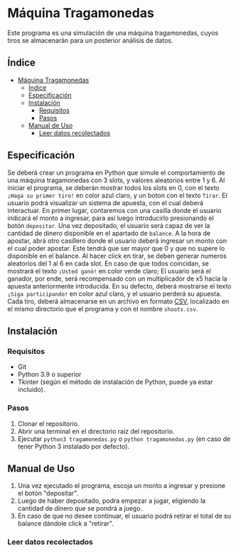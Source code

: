 # Máquina Tragamonedas

Este programa es una simulación de una máquina tragamonedas, cuyos tiros se almacenarán para un posterior análisis de datos.

## Índice

- [Máquina Tragamonedas](#máquina-tragamonedas)
  - [Índice](#índice)
  - [Especificación](#especificación)
  - [Instalación](#instalación)
    - [Requisitos](#requisitos)
    - [Pasos](#pasos)
  - [Manual de Uso](#manual-de-uso)
    - [Leer datos recolectados](#leer-datos-recolectados)

## Especificación

Se deberá crear un programa en Python que simule el comportamiento de una máquina tragamonedas con 3 slots, y valores aleatorios entre 1 y 6.
Al iniciar el programa, se deberán mostrar todos los slots en 0, con el texto `¡Haga su primer tiro!` en color azul claro, y un boton con el texto `Tirar`.
El usuario podrá visualizar un sistema de apuesta, con el cual deberá interactuar.
En primer lugar, contaremos con una casilla donde el usuario indicará el monto a ingresar, para así luego introducirlo presionando el botón `depositar`.
Una vez depositado, el usuario será capaz de ver la cantidad de dinero disponible en el apartado de `balance`. A la hora de apostar, abrá otro casillero donde el usuario deberá ingresar un monto con el cual poder apostar.
Este tendrá que ser mayor que 0 y que no supere lo disponible en el balance.
Al hacer click en tirar, se deben generar numeros aleatorios del 1 al 6 en cada slot. En caso de que todos coincidan, se mostrará el texto `¡Usted ganó!` en color verde claro; El usuario será el ganador, por ende, será recompensado con un multiplicador de x5 hacia la apuesta anteriormente introducida. En su defecto, deberá mostrarse el texto `¡Siga participando!` en color azul claro, y el usuario perderá su apuesta.
Cada tiro, deberá almacenarse en un archivo en formato [CSV](https://es.wikipedia.org/wiki/Valores_separados_por_comas), localizado en el mismo directorio que el programa y con el nombre `shoots.csv`.

## Instalación

### Requisitos

- Git
- Python 3.9 o superior
- Tkinter (según el método de instalación de Python, puede ya estar incluido).

### Pasos

1. Clonar el repositorio.
2. Abrir una terminal en el directorio raíz del repositorio.
3. Ejecutar `python3 tragamonedas.py` o `python tragamonedas.py` (en caso de tener Python 3 instalado por defecto).

## Manual de Uso

1. Una vez ejecutado el programa, escoja un monto a ingresar y presione el botón "depositar".
2. Luego de haber depositado, podra empezar a jugar, eligiendo la cantidad de dinero que se pondrá a juego.
3. En caso de que no desee continuar, el usuario podrá retirar el total de su balance dándole click a "retirar".

### Leer datos recolectados
